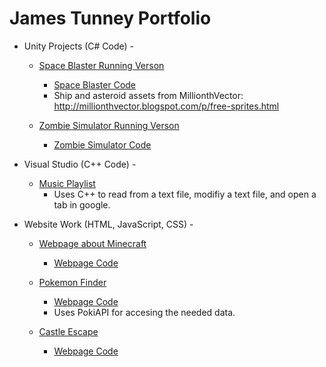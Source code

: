 # James Tunney Portfolio

- Unity Projects (C# Code) - 
  - [Space Blaster Running Verson](https://igme-202-2221.github.io/project-1-JamesTunney/)
    - [Space Blaster Code](https://github.com/JamesTunney/Portfolio/tree/main/Unity-Project-(SpaceBlaster)-Code)
    - Ship and asteroid assets from MillionthVector: http://millionthvector.blogspot.com/p/free-sprites.html
 
  - [Zombie Simulator Running Verson](https://igme-202-2221.github.io/project-2-JamesTunney/)
    - [Zombie Simulator Code](https://github.com/JamesTunney/Portfolio/tree/main/Unity-Project-(ZombieSimulation)-Code)
    
- Visual Studio (C++ Code) -
  - [Music Playlist](https://github.com/JamesTunney/Portfolio/tree/main/MusicPlayer-(C%2B%2B)-VisualStudio)
    - Uses C++ to read from a text file, modifiy a text file, and open a tab in google. 

- Website Work (HTML, JavaScript, CSS) -
  - [Webpage about Minecraft](https://people.rit.edu/jnt6801/235/project1/#mainBody)
    - [Webpage Code](https://github.com/JamesTunney/Portfolio/tree/main/Webpage-Minecraft-(HTML-CSS))


  - [Pokemon Finder](https://people.rit.edu/jnt6801/235/Project-Pokemon/pokemon-finder.html)
    - [Webpage Code](https://github.com/JamesTunney/Portfolio/tree/main/Webpage-PokemonFinder-(HTML-CSS-JavaScript))
    - Uses PokiAPI for accesing the needed data. 


  - [Castle Escape](https://people.rit.edu/jnt6801/235/Project-3/game.html)
    - [Webpage Code](https://github.com/JamesTunney/Portfolio/tree/main/Webpage-CastleEscape-(HTML-CSS-JavaScript))

